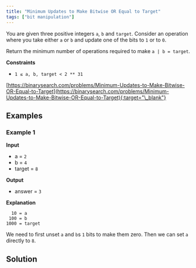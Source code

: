 ```yaml
---
title: "Minimum Updates to Make Bitwise OR Equal to Target"
tags: ["bit manipulation"]
---
```


You are given three positive integers `a`, `b` and `target`. Consider an operation where you take either `a` or `b` and update one of the bits to `1` or to `0`.

Return the minimum number of operations required to make `a | b = target`.

**Constraints**

- `1 ≤ a, b, target < 2 ** 31`

[https://binarysearch.com/problems/Minimum-Updates-to-Make-Bitwise-OR-Equal-to-Target](https://binarysearch.com/problems/Minimum-Updates-to-Make-Bitwise-OR-Equal-to-Target){:target="\_blank"}

## Examples

### Example 1

**Input**

- a = `2`
- b = `4`
- target = `8`

**Output**

- answer = `3`

**Explanation**

```
  10 = a
 100 = b
1000 = target
```

We need to first unset `a` and `b`s `1` bits to make them zero. Then we can set `a` directly to `8`.

## Solution

<script src="https://gist.github.com/yaeba/16da7be5123724fcf6eccc25581cef5a.js?file=Minimum-Updates-to-Make-Bitwise-OR-Equal-to-Target.py"></script>
